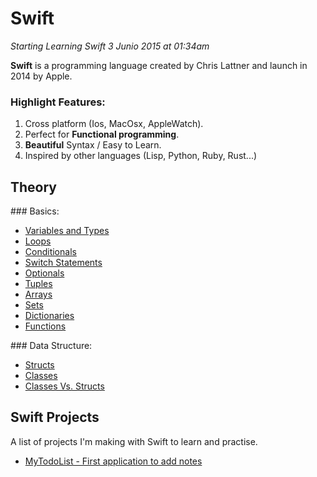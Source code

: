 # Swift

*Starting Learning Swift 3 Junio 2015 at 01:34am*

**Swift** is a programming language created by Chris Lattner and launch in 2014 by Apple.

### Highlight Features:

1. Cross platform (Ios, MacOsx, AppleWatch).
2. Perfect for **Functional programming**.
3. **Beautiful** Syntax / Easy to Learn.
4. Inspired by other languages (Lisp, Python, Ruby, Rust...)

## Theory

### Basics:

- [Variables and Types](./Theory/Basics/VariablesAndTypes.md)
- [Loops](./Theory/Basics/Loops.md)
- [Conditionals](./Theory/Basics/Conditionals.md)
- [Switch Statements](./Theory/Basics/Switch.md)
- [Optionals](./Theory/Basics/Optionals.md)
- [Tuples](./Theory/Basics/Tuples.md)
- [Arrays](./Theory/Basics/Arrays.md)
- [Sets](./Theory/Basics/Sets.md)
- [Dictionaries](./Theory/Basics/Dictionaries.md)
- [Functions](./Theory/Basics/Functions.md)

### Data Structure:

- [Structs](./Theory/Basics/Structs.md)
- [Classes](./Theory/Basics/Classes.md)
- [Classes Vs. Structs](./Theory/Basics/StructsVsClasses.md)

## Swift Projects

A list of projects I'm making with Swift to learn and practise.

- [MyTodoList - First application to add notes](Projects/MyTodoList/)

